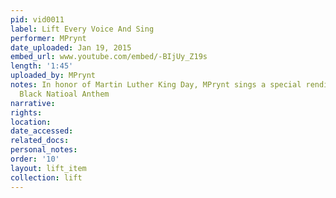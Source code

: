 ```yaml
---
pid: vid0011
label: Lift Every Voice And Sing
performer: MPrynt
date_uploaded: Jan 19, 2015
embed_url: www.youtube.com/embed/-BIjUy_Z19s
length: '1:45'
uploaded_by: MPrynt
notes: In honor of Martin Luther King Day, MPrynt sings a special rendition of the
  Black Natioal Anthem
narrative: 
rights: 
location: 
date_accessed: 
related_docs: 
personal_notes: 
order: '10'
layout: lift_item
collection: lift
---
```

